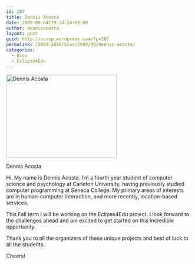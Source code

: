 ```yaml
---
id: 287
title: Dennis Acosta
date: 2009-09-04T19:34:24+00:00
author: dennisacosta
layout: post
guid: http://ucosp.wordpress.com/?p=287
permalink: /2009-2010/bios/2009/09/dennis-acosta/
categories:
  - Bios
  - Eclipse4Edu
---
```

<!-- 		@page { margin: 2cm } 		P { margin-bottom: 0.21cm } -->


  


<div id="attachment_288" style="width: 310px" class="wp-caption alignleft">
  <img class="size-full wp-image-288" title="dennisacosta" src="http://ucosp.files.wordpress.com/2009/09/dennisacosta.jpg" alt="Dennis Acosta" width="300" height="225" />
  
  <p class="wp-caption-text">
    Dennis Acosta
  </p>
</div>



  


<p style="margin-bottom:0;">
  Hi. My name is Dennis Acosta. I’m a fourth year student of computer science and psychology at Carleton University, having previously studied computer programming at Seneca College. My primary areas of interests are in human-computer interaction, and more recently, location-based services.
</p>



<p style="margin-bottom:0;">
  This Fall term I will be working on the Eclipse4Edu project. I look forward to the challenges ahead and am excited to get started on this incredible opportunity.
</p>



<p style="margin-bottom:0;">
  Thank you to all the organizers of these unique projects and best of luck to all the students.
</p>



<p style="margin-bottom:0;">
  Cheers!
</p>